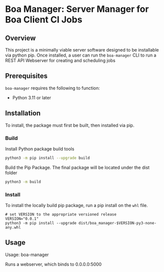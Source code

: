 # Boa Manager: Server Manager for Boa Client CI Jobs

## Overview

This project is a minimally viable server software designed to be installable via python pip. Once installed, a user can run the `boa-manager` CLI to run a REST API Webserver for creating and scheduling jobs

## Prerequisites

`boa-manager` requires the following to function:
- Python 3.11 or later

## Installation

To install, the package must first be built, then installed via pip.

### Build

Install Python package build tools
```bash
python3 -m pip install --upgrade build
```

Build the Pip Package. The final package will be located under the dist folder
```bash
python3 -m build
```

### Install

To install the locally build pip package, run a pip install on the `whl` file.
```
# set VERSION to the appropriate versioned release
VERSION="0.0.1"
python3 -m pip install --upgrade dist/boa_manager-$VERSION-py3-none-any.whl
```

## Usage

Usage: boa-manager

Runs a webserver, which binds to 0.0.0.0:5000

